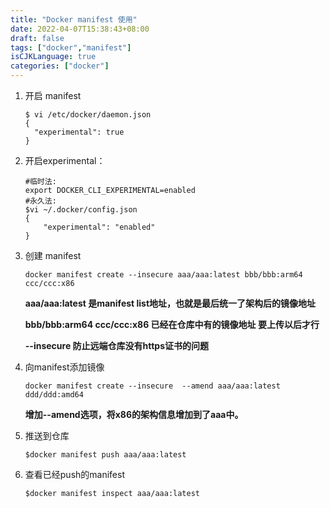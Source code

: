 ```yaml
---
title: "Docker manifest 使用"
date: 2022-04-07T15:38:43+08:00
draft: false
tags: ["docker","manifest"]
isCJKLanguage: true
categories: ["docker"]
---
```


1. 开启 manifest

   ```shell
   $ vi /etc/docker/daemon.json
   {
     "experimental": true
   }
   ```

2. 开启experimental：

   ```shell
   #临时法:
   export DOCKER_CLI_EXPERIMENTAL=enabled
   #永久法:
   $vi ~/.docker/config.json
   {
       "experimental": "enabled"
   }
   ```

3. 创建 manifest

   ```shell
   docker manifest create --insecure aaa/aaa:latest bbb/bbb:arm64 ccc/ccc:x86
   ```

   **aaa/aaa:latest 是manifest list地址，也就是最后统一了架构后的镜像地址**

   **bbb/bbb:arm64 ccc/ccc:x86  已经在仓库中有的镜像地址 要上传以后才行**

   **--insecure  防止远端仓库没有https证书的问题**

4. 向manifest添加镜像

   ```shell
   docker manifest create --insecure  --amend aaa/aaa:latest ddd/ddd:amd64
   ```

   **增加--amend选项，将x86的架构信息增加到了aaa中。**

5. 推送到仓库

   ```shell
   $docker manifest push aaa/aaa:latest
   ```

6. 查看已经push的manifest

   ```shell
   $docker manifest inspect aaa/aaa:latest
   ```
